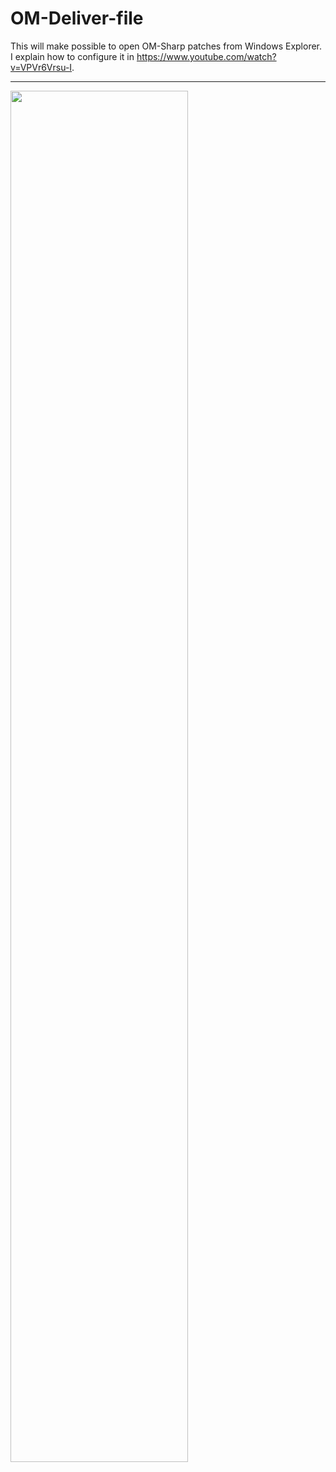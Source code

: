 # OM-Deliver-file


This will make possible to open OM-Sharp patches from Windows Explorer. I explain how to configure it in https://www.youtube.com/watch?v=VPVr6Vrsu-I.

-------------

<img src="https://user-images.githubusercontent.com/31707161/157921011-02ff598b-c7ae-4cf9-97c6-b63de5316d72.gif" width=75% height=75%>
